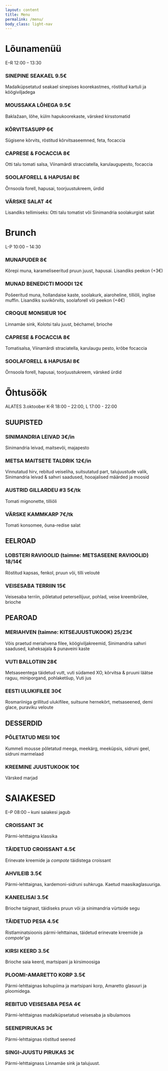 ```yaml
---
layout: content
title: Menu
permalink: /menu/
body_class: light-nav
---
```

<div class="menu-heading-group">
  <h1>Lõunamenüü</h1>
  <p class="menu-note">E–R 12:00 – 13:30</p>
</div>
<section class="menu-section">
  <div class="menu-item">
    <h3>SINEPINE SEAKAEL <span class="price">9.5€</span></h3>
    <p>Madalküpsetatud seakael sinepises koorekastmes, röstitud kartuli ja köögiviljadega</p>
  </div>
  <div class="menu-item">
    <h3>MOUSSAKA LÕHEGA <span class="price">9.5€</span></h3>
    <p>Baklažaan, lõhe, külm hapukoorekaste, värsked kirsstomatid</p>
  </div>
  <div class="menu-item"> 
    <h3>KÕRVITSASUPP <span class="price">6€</span></h3>
    <p>Sügisene kõrvits, röstitud kõrvitsaseemned, feta, focaccia</p>
  </div>
  <div class="menu-item">
    <h3>CAPRESE & FOCACCIA <span class="price">8€</span></h3>
    <p>Otti talu tomati salsa, Viinamärdi stracciatella, karulaugupesto, focaccia</p>
  </div>
  <div class="menu-item">
    <h3>SOOLAFORELL & HAPUSAI <span class="price">8€</span></h3>
    <p>Õrnsoola forell, hapusai, toorjuustukreem, ürdid</p>
  </div>
  <div class="menu-item">
    <h3>VÄRSKE SALAT <span class="price">4€</span></h3>
    <p>Lisandiks tellimiseks: Otti talu tomatist või Sinimandria soolakurgist salat</p>
  </div>
</section>
<div class="menu-heading-group">
  <h1>Brunch</h1>
  <p class="menu-note">L-P 10:00 – 14:30</p>
</div>
<section class="menu-section">
  <!--<h2 class="menu-heading">Brunch (L-P 10:00 - 14:30)</h2>-->
  <div class="menu-item">
    <h3>MUNAPUDER <span class="price">8€</span></h3>
    <p>Kõrepi muna, karameliseeritud pruun juust, hapusai. Lisandiks peekon (+3€)</p>
  </div>
  <div class="menu-item">
    <h3>MUNAD BENEDICTI MOODI <span class="price">12€</span></h3>
    <p>Pošeeritud muna, hollandaise kaste, soolakurk, aiaroheline, tilliõli, inglise muffin. Lisandiks suvikõrvits, soolaforell või peekon (+4€)</p>
  </div>
  <div class="menu-item">
    <h3>CROQUE MONSIEUR  <span class="price">10€</span></h3>
    <p>Linnamäe sink, Kolotsi talu juust, béchamel, brioche</p>
  </div>
  <div class="menu-item">
    <h3>CAPRESE & FOCACCIA  <span class="price">8€</span></h3>
    <p>Tomatisalsa, Viinamärdi straciatella, karulaugu pesto, krõbe focaccia</p>
  </div>
  <div class="menu-item">
    <h3>SOOLAFORELL & HAPUSAI  <span class="price">8€</span></h3>
    <p>Õrnsoola forell, hapusai, toorjuustukreem, värsked ürdid</p>
  </div>
</section>

<div class="menu-heading-group">
  <h1>Õhtusöök</h1>
  <p class="menu-note">ALATES 3.oktoober K-R 18:00 – 22:00, L 17:00 - 22:00</p>
</div>
<section class="menu-section">
  <h2 class="menu-heading">SUUPISTED</h2>
  <div class="menu-item">
    <h3>SINIMANDRIA LEIVAD  <span class="price">3€/in</span></h3>
    <p>Sinimandria leivad, maitsevõi, majapesto</p>
  </div>
  <div class="menu-item">
    <h3>METSA MAITSETE TALDRIK <span class="price">12€/in</span></h3>
    <p>Vinnutatud hirv, rebitud veiseliha, suitsutatud part, talujuustude valik, Sinimandria leivad & sahvri saadused, hooajalised määrded ja moosid</p>
  </div><div class="menu-item">
    <h3>AUSTRID GILLARDEU #3 <span class="price">5€/tk</span></h3>
    <p>Tomati mignonette, tilliõli</p>
  </div><div class="menu-item">
    <h3>VÄRSKE KAMMKARP <span class="price">7€/tk</span></h3>
    <p>Tomati konsomee, õuna-redise salat</p>
  </div>
</section>

<section class="menu-section">
  <h2 class="menu-heading">EELROAD</h2>
  <div class="menu-item">
    <h3>LOBSTERI RAVIOOLID (taimne: METSASEENE RAVIOOLID)  <span class="price">18/14€</span></h3>
    <p>Röstitud kapsas, fenkol, pruun või, tilli velouté</p>
  </div>
  <div class="menu-item">
    <h3>VEISESABA TERRIIN <span class="price">15€</span></h3>
    <p>Veisesaba terriin, põletatud petersellijuur, pohlad, veise kreembrülee, brioche</p>
  </div>
</section>

<section class="menu-section">
  <h2 class="menu-heading">PEAROAD</h2>
  <div class="menu-item">
    <h3>MERIAHVEN (taimne: KITSEJUUSTUKOOK) <span class="price">25/23€</span></h3>
    <p>Võis praetud meriahvena filee, köögiviljakreemid, Sinimandria sahvri saadused, kaheksajala & punaveini kaste</p>
  </div>
  <div class="menu-item">
    <h3>VUTI BALLOTIIN <span class="price">28€</span></h3>
    <p>Metsaseentega täidetud vutt, vuti südamed XO, kõrvitsa & pruuni läätse raguu, miniporgand, pohlaketšup, Vuti jus</p>
  </div>
  <div class="menu-item">
    <h3>EESTI ULUKIFILEE <span class="price">30€</span></h3>
    <p>Rosmariiniga grillitud ulukifilee, suitsune hernekört, metsaseened, demi glace, puraviku veloute</p>
  </div>
</section>

<section class="menu-section">
  <h2 class="menu-heading">DESSERDID</h2>
  <div class="menu-item">
    <h3>PÕLETATUD MESI <span class="price">10€</span></h3>
    <p>Kummeli mousse põletatud meega, meekärg, meeküpsis, sidruni geel, sidruni marmelaad</p>
  </div>
  <div class="menu-item">
    <h3>KREEMINE JUUSTUKOOK <span class="price">10€</span></h3>
    <p>Värsked marjad</p>
  </div>
</section>

<div class="menu-heading-group">
  <h1 class="menu-heading">SAIAKESED</h1>
  <p class="menu-note">E–P 08:00 – kuni saiakesi jagub</p>
</div>
<section class="menu-section">
  <div class="menu-item">
    <h3>CROISSANT <span class="price">3€</span></h3>
    <p>Pärmi-lehttaigna klassika</p>
  </div>
  <div class="menu-item">
    <h3>TÄIDETUD CROISSANT <span class="price">4.5€</span></h3>
    <p>Erinevate kreemide ja <em>compote</em> täidistega croissant</p>
  </div>
  <div class="menu-item">
    <h3>AHVILEIB <span class="price">3.5€</span></h3>
    <p>Pärmi-lehttaignas, kardemoni-sidruni suhkruga. Kaetud maasikaglasuuriga.</p>
  </div>
  <div class="menu-item">
    <h3>KANEELISAI <span class="price">3.5€</span></h3>
    <p>Brioche taignast, täidiseks pruun või ja sinimandria vürtside segu</p>
  </div>
  <div class="menu-item">
    <h3>TÄIDETUD PESA <span class="price">4.5€</span></h3>
    <p>Ristlaminatsioonis pärmi-lehttainas, täidetud erinevate kreemide ja <em>compote</em>'ga</p>
  </div>
  <div class="menu-item">
    <h3>KIRSI KEERD <span class="price">3.5€</span></h3>
    <p>Brioche saia keerd, martsipani ja kirsimoosiga</p>
  </div>
  <div class="menu-item">
    <h3>PLOOMI-AMARETTO KORP <span class="price">3.5€</span></h3>
    <p>Pärmi-lehttaignas kohupiima ja martsipani korp, Amaretto glasuuri ja ploomidega. </p>
  </div>
  <div class="menu-item">
    <h3>REBITUD VEISESABA PESA <span class="price">4€</span></h3>
    <p>Pärmi-lehttaignas madalküpsetatud veisesaba ja sibulamoos</p>
  </div>
  <div class="menu-item">
    <h3>SEENEPIRUKAS <span class="price">3€</span></h3>
    <p>Pärmi-lehttaignas röstitud seened</p>
  </div>
  <div class="menu-item">
    <h3>SINGI-JUUSTU PIRUKAS <span class="price">3€</span></h3>
    <p>Pärmi-lehttaignass Linnamäe sink ja talujuust.</p>
  </div>
</section>
